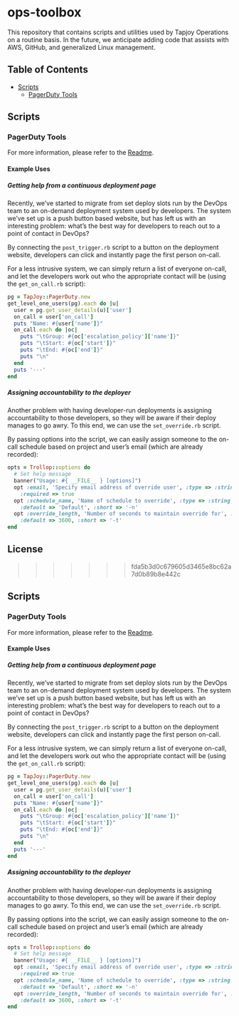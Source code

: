 ops-toolbox
===========

This repository that contains scripts and utilities used by Tapjoy Operations on a routine basis.  In the future, we anticipate adding code that assists with AWS, GitHub, and generalized Linux management.

## Table of Contents
- [Scripts](#Scripts)
  - [PagerDuty Tools](#pagerduty-tools)

## Scripts
### PagerDuty Tools
For more information, please refer to the [Readme](https://github.com/Tapjoy/ops-toolbox/blob/master/scripts/pagerduty_tools/README.md).
#### Example Uses
##### Getting help from a continuous deployment page

Recently, we’ve started to migrate from set deploy slots run by the DevOps team to an on-demand deployment system used by developers.  The system we’ve set up is a push button based website, but has left us with an interesting problem: what’s the best way for developers to reach out to a point of contact in DevOps?

By connecting the ```post_trigger.rb``` script to a button on the deployment website, developers can click and instantly page the first person on-call.

For a less intrusive system, we can simply return a list of everyone on-call, and let the developers work out who the appropriate contact will be (using the ```get_on_call.rb``` script):

```ruby
pg = TapJoy::PagerDuty.new
get_level_one_users(pg).each do |u|
  user = pg.get_user_details(u)['user']
  on_call = user['on_call']
  puts "Name: #{user['name']}"
  on_call.each do |oc|
    puts "\tGroup: #{oc['escalation_policy']['name']}"
    puts "\tStart: #{oc['start']}"
    puts "\tEnd: #{oc['end']}"
    puts "\n"
  end
  puts '---'
end
```

##### Assigning accountability to the deployer

Another problem with having developer-run deployments is assigning accountability to those developers, so they will be aware if their deploy manages to go awry.  To this end, we can use the ```set_override.rb``` script.

By passing options into the script, we can easily assign someone to the on-call schedule based on project and user’s email (which are already recorded):

```ruby
opts = Trollop::options do
  # Set help message
  banner("Usage: #{ __FILE__ } [options]")
  opt :email, 'Specify email address of override user', :type => :string,
    :required => true
  opt :schedule_name, 'Name of schedule to override', :type => :string,
    :default => 'Default', :short => '-n'
  opt :override_length, 'Number of seconds to maintain override for', :type => :int,
    :default => 3600, :short => '-t'
end
```

## License
>>>>>>> fda5b3d0c679605d3465e8bc62a7d0b89b8e442c

## Scripts
### PagerDuty Tools
For more information, please refer to the [Readme](https://github.com/Tapjoy/ops-toolbox/blob/master/scripts/pagerduty_tools/README.md).
#### Example Uses
##### Getting help from a continuous deployment page

Recently, we’ve started to migrate from set deploy slots run by the DevOps team to an on-demand deployment system used by developers.  The system we’ve set up is a push button based website, but has left us with an interesting problem: what’s the best way for developers to reach out to a point of contact in DevOps?

By connecting the ```post_trigger.rb``` script to a button on the deployment website, developers can click and instantly page the first person on-call.

For a less intrusive system, we can simply return a list of everyone on-call, and let the developers work out who the appropriate contact will be (using the ```get_on_call.rb``` script):

```ruby
pg = TapJoy::PagerDuty.new
get_level_one_users(pg).each do |u|
  user = pg.get_user_details(u)['user']
  on_call = user['on_call']
  puts "Name: #{user['name']}"
  on_call.each do |oc|
    puts "\tGroup: #{oc['escalation_policy']['name']}"
    puts "\tStart: #{oc['start']}"
    puts "\tEnd: #{oc['end']}"
    puts "\n"
  end
  puts '---'
end
```

##### Assigning accountability to the deployer

Another problem with having developer-run deployments is assigning accountability to those developers, so they will be aware if their deploy manages to go awry.  To this end, we can use the ```set_override.rb``` script.

By passing options into the script, we can easily assign someone to the on-call schedule based on project and user’s email (which are already recorded):

```ruby
opts = Trollop::options do
  # Set help message
  banner("Usage: #{ __FILE__ } [options]")
  opt :email, 'Specify email address of override user', :type => :string,
    :required => true
  opt :schedule_name, 'Name of schedule to override', :type => :string,
    :default => 'Default', :short => '-n'
  opt :override_length, 'Number of seconds to maintain override for', :type => :int,
    :default => 3600, :short => '-t'
end
```
